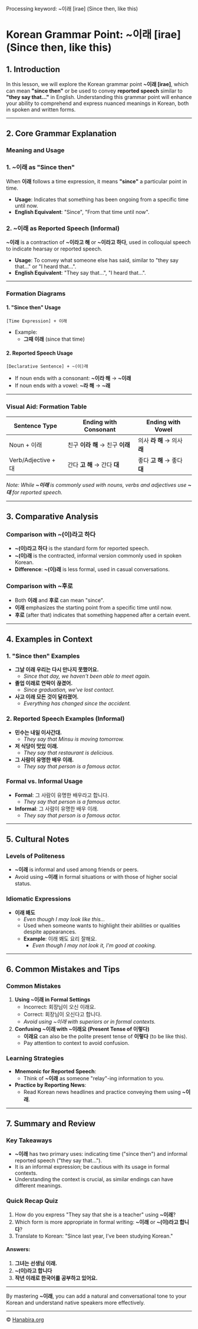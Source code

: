 Processing keyword: ~이래 [irae] (Since then, like this)
# Korean Grammar Point: ~이래 [irae] (Since then, like this)

## 1. Introduction
In this lesson, we will explore the Korean grammar point **~이래 [irae]**, which can mean **"since then"** or be used to convey **reported speech** similar to **"they say that..."** in English. Understanding this grammar point will enhance your ability to comprehend and express nuanced meanings in Korean, both in spoken and written forms.

---
## 2. Core Grammar Explanation
### Meaning and Usage
### 1. **~이래** as **"Since then"**
When **이래** follows a time expression, it means **"since"** a particular point in time.
- **Usage**: Indicates that something has been ongoing from a specific time until now.
- **English Equivalent**: "Since", "From that time until now".
### 2. **~이래** as Reported Speech (Informal)
**~이래** is a contraction of **~이라고 해** or **~이라고 하다**, used in colloquial speech to indicate hearsay or reported speech.
- **Usage**: To convey what someone else has said, similar to "they say that..." or "I heard that...".
- **English Equivalent**: "They say that...", "I heard that...".
---
### Formation Diagrams
#### 1. **"Since then" Usage**
```
[Time Expression] + 이래
```
- Example:
  - **그때 이래** (since that time)
#### 2. **Reported Speech Usage**
```
[Declarative Sentence] + ~(이)래
```
- If noun ends with a consonant: **~이라 해** → **~이래**
- If noun ends with a vowel: **~라 해** → **~래**
---
### Visual Aid: Formation Table

| Sentence Type     | Ending with Consonant | Ending with Vowel |
|-------------------|-----------------------|-------------------|
| Noun + 이래       | 친구 **이라 해** → 친구 **이래** | 의사 **라 해** → 의사 **래** |
| Verb/Adjective + 대 | 간다 **고 해** → 간다 **대** | 좋다 **고 해** → 좋다 **대** |

*Note: While **~이래** is commonly used with nouns, verbs and adjectives use **~대** for reported speech.*

---
## 3. Comparative Analysis
### Comparison with **~(이)라고 하다**
- **~(이)라고 하다** is the standard form for reported speech.
- **~(이)래** is the contracted, informal version commonly used in spoken Korean.
- **Difference**: **~(이)래** is less formal, used in casual conversations.
### Comparison with **~후로**
- Both **이래** and **후로** can mean "since".
- **이래** emphasizes the starting point from a specific time until now.
- **후로** (after that) indicates that something happened after a certain event.
---
## 4. Examples in Context
### 1. **"Since then" Examples**
- **그날 이래 우리는 다시 만나지 못했어요.**
  - *Since that day, we haven't been able to meet again.*
- **졸업 이래로 연락이 끊겼어.**
  - *Since graduation, we've lost contact.*
- **사고 이래 모든 것이 달라졌어.**
  - *Everything has changed since the accident.*
### 2. **Reported Speech Examples (Informal)**
- **민수는 내일 이사간대.**
  - *They say that Minsu is moving tomorrow.*
- **저 식당이 맛있 이래.**
  - *They say that restaurant is delicious.*
- **그 사람이 유명한 배우 이래.**
  - *They say that person is a famous actor.*
### Formal vs. Informal Usage
- **Formal**: 그 사람이 유명한 배우라고 합니다.
  - *They say that person is a famous actor.*
- **Informal**: 그 사람이 유명한 배우 이래.
  - *They say that person is a famous actor.*
---
## 5. Cultural Notes
### Levels of Politeness
- **~이래** is informal and used among friends or peers.
- Avoid using **~이래** in formal situations or with those of higher social status.
### Idiomatic Expressions
- **이래 봬도**
  - *Even though I may look like this...*
  - Used when someone wants to highlight their abilities or qualities despite appearances.
  - **Example**: 이래 봬도 요리 잘해요.
    - *Even though I may not look it, I'm good at cooking.*
---
## 6. Common Mistakes and Tips
### Common Mistakes
1. **Using ~이래 in Formal Settings**
   - Incorrect: 회장님이 오신 이래요.
   - Correct: 회장님이 오신다고 합니다.
   - *Avoid using ~이래 with superiors or in formal contexts.*
2. **Confusing ~이래 with ~이래요 (Present Tense of 이렇다)**
   - **이래요** can also be the polite present tense of **이렇다** (to be like this).
   - Pay attention to context to avoid confusion.
### Learning Strategies
- **Mnemonic for Reported Speech**: 
  - Think of **~이래** as someone "relay"-ing information to you.
- **Practice by Reporting News**:
  - Read Korean news headlines and practice conveying them using **~이래**.
---
## 7. Summary and Review
### Key Takeaways
- **~이래** has two primary uses: indicating time ("since then") and informal reported speech ("they say that...").
- It is an informal expression; be cautious with its usage in formal contexts.
- Understanding the context is crucial, as similar endings can have different meanings.
### Quick Recap Quiz
1. How do you express "They say that she is a teacher" using **~이래**?
2. Which form is more appropriate in formal writing: **~이래** or **~(이)라고 합니다**?
3. Translate to Korean: "Since last year, I've been studying Korean."
#### Answers:
1. **그녀는 선생님 이래.**
2. **~(이)라고 합니다**
3. **작년 이래로 한국어를 공부하고 있어요.**
---
By mastering **~이래**, you can add a natural and conversational tone to your Korean and understand native speakers more effectively.

---
© [Hanabira.org](https://hanabira.org)
